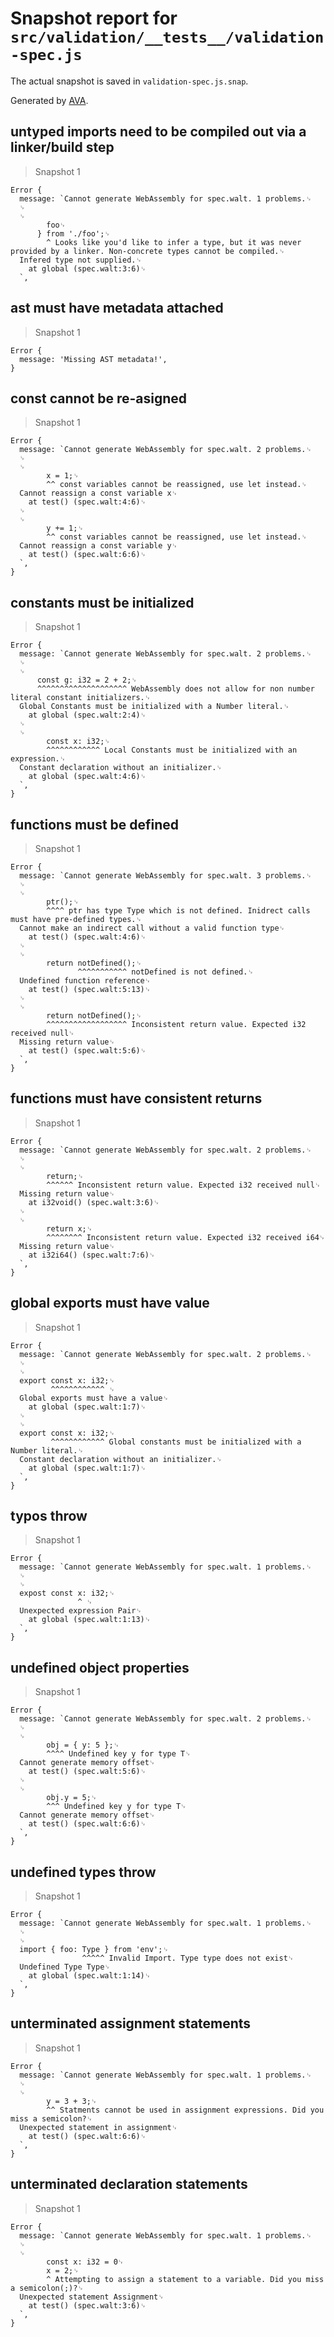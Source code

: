 # Snapshot report for `src/validation/__tests__/validation-spec.js`

The actual snapshot is saved in `validation-spec.js.snap`.

Generated by [AVA](https://ava.li).

## untyped imports need to be compiled out via a linker/build step

> Snapshot 1

    Error {
      message: `Cannot generate WebAssembly for spec.walt. 1 problems.␊
      ␊
      ␊
            foo␊
          } from './foo';␊
            ^ Looks like you'd like to infer a type, but it was never provided by a linker. Non-concrete types cannot be compiled.␊
      Infered type not supplied.␊
        at global (spec.walt:3:6)␊
      `,
    

## ast must have metadata attached

> Snapshot 1

    Error {
      message: 'Missing AST metadata!',
    }

## const cannot be re-asigned

> Snapshot 1

    Error {
      message: `Cannot generate WebAssembly for spec.walt. 2 problems.␊
      ␊
      ␊
            x = 1;␊
            ^^ const variables cannot be reassigned, use let instead.␊
      Cannot reassign a const variable x␊
        at test() (spec.walt:4:6)␊
      ␊
      ␊
            y += 1;␊
            ^^ const variables cannot be reassigned, use let instead.␊
      Cannot reassign a const variable y␊
        at test() (spec.walt:6:6)␊
      `,
    }

## constants must be initialized

> Snapshot 1

    Error {
      message: `Cannot generate WebAssembly for spec.walt. 2 problems.␊
      ␊
      ␊
          const g: i32 = 2 + 2;␊
          ^^^^^^^^^^^^^^^^^^^^ WebAssembly does not allow for non number literal constant initializers.␊
      Global Constants must be initialized with a Number literal.␊
        at global (spec.walt:2:4)␊
      ␊
      ␊
            const x: i32;␊
            ^^^^^^^^^^^^ Local Constants must be initialized with an expression.␊
      Constant declaration without an initializer.␊
        at global (spec.walt:4:6)␊
      `,
    }

## functions must be defined

> Snapshot 1

    Error {
      message: `Cannot generate WebAssembly for spec.walt. 3 problems.␊
      ␊
      ␊
            ptr();␊
            ^^^^ ptr has type Type which is not defined. Inidrect calls must have pre-defined types.␊
      Cannot make an indirect call without a valid function type␊
        at test() (spec.walt:4:6)␊
      ␊
      ␊
            return notDefined();␊
                   ^^^^^^^^^^^ notDefined is not defined.␊
      Undefined function reference␊
        at test() (spec.walt:5:13)␊
      ␊
      ␊
            return notDefined();␊
            ^^^^^^^^^^^^^^^^^^ Inconsistent return value. Expected i32 received null␊
      Missing return value␊
        at test() (spec.walt:5:6)␊
      `,
    }

## functions must have consistent returns

> Snapshot 1

    Error {
      message: `Cannot generate WebAssembly for spec.walt. 2 problems.␊
      ␊
      ␊
            return;␊
            ^^^^^^ Inconsistent return value. Expected i32 received null␊
      Missing return value␊
        at i32void() (spec.walt:3:6)␊
      ␊
      ␊
            return x;␊
            ^^^^^^^^ Inconsistent return value. Expected i32 received i64␊
      Missing return value␊
        at i32i64() (spec.walt:7:6)␊
      `,
    }

## global exports must have value

> Snapshot 1

    Error {
      message: `Cannot generate WebAssembly for spec.walt. 2 problems.␊
      ␊
      ␊
      export const x: i32;␊
             ^^^^^^^^^^^^ ␊
      Global exports must have a value␊
        at global (spec.walt:1:7)␊
      ␊
      ␊
      export const x: i32;␊
             ^^^^^^^^^^^^ Global constants must be initialized with a Number literal.␊
      Constant declaration without an initializer.␊
        at global (spec.walt:1:7)␊
      `,
    }

## typos throw

> Snapshot 1

    Error {
      message: `Cannot generate WebAssembly for spec.walt. 1 problems.␊
      ␊
      ␊
      expost const x: i32;␊
                   ^ ␊
      Unexpected expression Pair␊
        at global (spec.walt:1:13)␊
      `,
    }

## undefined object properties

> Snapshot 1

    Error {
      message: `Cannot generate WebAssembly for spec.walt. 2 problems.␊
      ␊
      ␊
            obj = { y: 5 };␊
            ^^^^ Undefined key y for type T␊
      Cannot generate memory offset␊
        at test() (spec.walt:5:6)␊
      ␊
      ␊
            obj.y = 5;␊
            ^^^ Undefined key y for type T␊
      Cannot generate memory offset␊
        at test() (spec.walt:6:6)␊
      `,
    }

## undefined types throw

> Snapshot 1

    Error {
      message: `Cannot generate WebAssembly for spec.walt. 1 problems.␊
      ␊
      ␊
      import { foo: Type } from 'env';␊
                    ^^^^^ Invalid Import. Type type does not exist␊
      Undefined Type Type␊
        at global (spec.walt:1:14)␊
      `,
    }

## unterminated assignment statements

> Snapshot 1

    Error {
      message: `Cannot generate WebAssembly for spec.walt. 1 problems.␊
      ␊
      ␊
            y = 3 + 3;␊
            ^^ Statments cannot be used in assignment expressions. Did you miss a semicolon?␊
      Unexpected statement in assignment␊
        at test() (spec.walt:6:6)␊
      `,
    }

## unterminated declaration statements

> Snapshot 1

    Error {
      message: `Cannot generate WebAssembly for spec.walt. 1 problems.␊
      ␊
      ␊
            const x: i32 = 0␊
            x = 2;␊
            ^ Attempting to assign a statement to a variable. Did you miss a semicolon(;)?␊
      Unexpected statement Assignment␊
        at test() (spec.walt:3:6)␊
      `,
    }